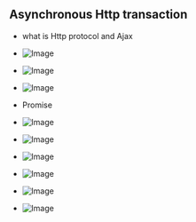 ## Asynchronous Http transaction
* what is Http protocol and Ajax
* ![Image](../src/todoapp01/src/Images/ajax001.png)
* ![Image](../src/todoapp01/src/Images/ajax002.png)
* ![Image](../src/todoapp01/src/Images/ajax003.png)

* Promise
* ![Image](../src/todoapp02/src/Images/pro001.png)
* ![Image](../src/todoapp02/src/Images/pro002.png)
* ![Image](../src/todoapp02/src/Images/pro003.png)
* ![Image](../src/todoapp02/src/Images/pro004.png)
* ![Image](../src/todoapp02/src/Images/pro005.png)
* ![Image](../src/todoapp02/src/Images/pro006.png)




